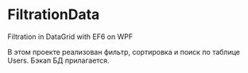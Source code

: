 # FiltrationData
Filtration in DataGrid with EF6 on WPF

В этом проекте реализован фильтр, сортировка и поиск по таблице Users. Бэкап БД прилагается.
